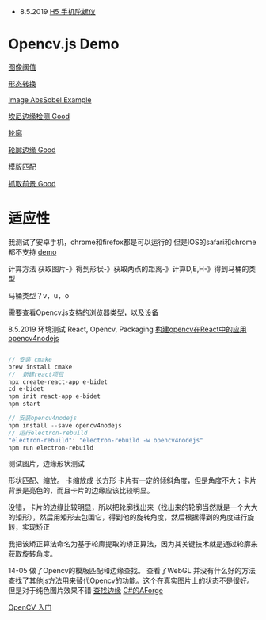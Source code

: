 * 8.5.2019
[H5 手机陀螺仪](https://blog.csdn.net/u013288800/article/details/82907233)

# Opencv.js Demo

[图像阈值](https://docs.opencv.org/4.1.0/d7/dd0/tutorial_js_thresholding.html)

[形态转换](https://docs.opencv.org/4.1.0/d4/d76/tutorial_js_morphological_ops.html)

[Image AbsSobel Example](https://docs.opencv.org/4.1.0/da/d85/tutorial_js_gradients.html)

[坎尼边缘检测 Good](https://docs.opencv.org/4.1.0/d7/de1/tutorial_js_canny.html)

[轮廓](https://docs.opencv.org/4.1.0/d5/daa/tutorial_js_contours_begin.html)

[轮廓边缘 Good](https://docs.opencv.org/4.1.0/dc/dcf/tutorial_js_contour_features.html)

[模版匹配](https://docs.opencv.org/4.1.0/d8/dd1/tutorial_js_template_matching.html)

[抓取前景 Good](https://docs.opencv.org/4.1.0/dd/dfc/tutorial_js_grabcut.html)

# 适应性
我测试了安卓手机，chrome和firefox都是可以运行的
但是IOS的safari和chrome都不支持
[demo](https://docs.opencv.org/4.1.0/df/d24/tutorial_js_image_display.html)
 
计算方法
获取图片-》得到形状-》获取两点的距离-》计算D,E,H-》得到马桶的类型
 
马桶类型？v，u，o

需要查看Opencv.js支持的浏览器类型，以及设备

8.5.2019
环境测试
React, Opencv, Packaging
[构建opencv在React中的应用](https://brainhub.eu/blog/opencv-react-native-image-processing/)
[opencv4nodejs](https://github.com/justadudewhohacks/opencv4nodejs)
```javascript

// 安装 cmake
brew install cmake
//  新建react项目
npx create-react-app e-bidet
cd e-bidet
npm init react-app e-bidet
npm start

// 安装opencv4nodejs
npm install --save opencv4nodejs
// 运行electron-rebuild
"electron-rebuild": "electron-rebuild -w opencv4nodejs"
npm run electron-rebuild
```

测试图片，边缘形状测试


形状匹配、缩放。 卡缩放成 长方形 
卡片有一定的倾斜角度，但是角度不大；卡片背景是亮色的，而且卡片的边缘应该比较明显。

没错，卡片的边缘比较明显，所以把轮廓找出来（找出来的轮廓当然就是一个大大的矩形），然后用矩形去包围它，得到他的旋转角度，然后根据得到的角度进行旋转，实现矫正

我把该矫正算法命名为基于轮廓提取的矫正算法，因为其关键技术就是通过轮廓来获取旋转角度。
[](https://www.cnblogs.com/skyfsm/p/6902524.html)


14-05
做了Opencv的模版匹配和边缘查找。
查看了WebGL 并没有什么好的方法
查找了其他js方法用来替代Opencv的功能。这个在真实图片上的状态不是很好。但是对于纯色图片效果不错
[查找边缘](http://arybin.ru/autocontour/#) 
[C#的AForge](http://www.aforgenet.com/articles/shape_checker/)

[OpenCV 入门](https://github.com/allenGKC/Blog/issues/9)
 